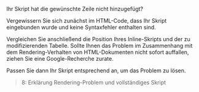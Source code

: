 Ihr Skript hat die gewünschte Zeile nicht hinzugefügt?

Vergewissern Sie sich zunächst im HTML-Code, dass Ihr Skript eingebunden wurde und keine Syntaxfehler enthalten sind.

Vergleichen Sie anschließend die Position Ihres Inline-Skripts und der zu modifizierenden Tabelle.
Sollte Ihnen das Problem im Zusammenhang mit dem Rendering-Verhalten von HTML-Dokumenten nicht sofort auffallen, 
ziehen Sie eine Google-Recherche zurate.

Passen Sie dann Ihr Skript entsprechend an, um das Problem zu lösen.

>8: Erklärung Rendering-Problem und vollständiges Skript


